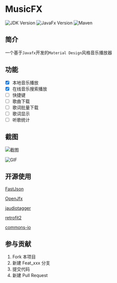 <!--
 * @Author: lzw-723
 * @Date: 2020-03-27 18:37:23
 * @LastEditTime: 2020-04-08 20:07:12
 * @LastEditors: Please set LastEditors
 * @Description: In User Settings Edit
 * @FilePath: \MusicFx\README.md
 -->

# MusicFX

![JDK Version](https://img.shields.io/badge/JDK-1.8-red)
![JavaFx Version](https://img.shields.io/badge/JavaFx-8-blue)
![Maven](https://img.shields.io/badge/构建工具-Maven-green)

## 简介

一个基于`Javafx`开发的`Material Design`风格音乐播放器

## 功能

* [x] 本地音乐播放
* [x] 在线音乐搜索播放
* [ ] 快捷键
* [ ] 歌曲下载
* [ ] 歌词批量下载
* [ ] 歌词显示
* [ ] 听歌统计

## 截图

![截图](https://s1.ax1x.com/2020/04/06/GymRZ6.png)

![GIF](https://s1.ax1x.com/2020/04/06/GymDG4.gif)

## 开源使用

[FastJson](https://github.com/alibaba/fastjson)

[OpenJfx](https://openjdk.java.net/projects/openjfx/)

[jaudiotagger](https://jaudiotagger.dev.java.net/)

[retrofit2](https://square.github.io/retrofit/)

[commons-io](http://commons.apache.org/proper/commons-io/)

## 参与贡献

1. Fork 本项目
2. 新建 Feat_xxx 分支
3. 提交代码
4. 新建 Pull Request